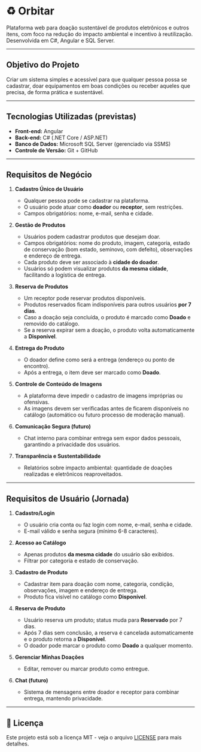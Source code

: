 # ♻️ Orbitar

Plataforma web para doação sustentável de produtos eletrônicos e outros itens, com foco na redução do impacto ambiental e incentivo à reutilização. Desenvolvida em C#, Angular e SQL Server.

---

## Objetivo do Projeto

Criar um sistema simples e acessível para que qualquer pessoa possa se cadastrar, doar equipamentos em boas condições ou receber aqueles que precisa, de forma prática e sustentável.

---

## Tecnologias Utilizadas (previstas)

- **Front-end:** Angular  
- **Back-end:** C# (.NET Core / ASP.NET)  
- **Banco de Dados:** Microsoft SQL Server (gerenciado via SSMS)  
- **Controle de Versão:** Git + GitHub  

---

## Requisitos de Negócio

1. **Cadastro Único de Usuário**  
   - Qualquer pessoa pode se cadastrar na plataforma.  
   - O usuário pode atuar como **doador** ou **receptor**, sem restrições.  
   - Campos obrigatórios: nome, e-mail, senha e cidade.  

2. **Gestão de Produtos**  
   - Usuários podem cadastrar produtos que desejam doar.  
   - Campos obrigatórios: nome do produto, imagem, categoria, estado de conservação (bom estado, seminovo, com defeito), observações e endereço de entrega.  
   - Cada produto deve ser associado à **cidade do doador**.  
   - Usuários só podem visualizar produtos **da mesma cidade**, facilitando a logística de entrega.  

3. **Reserva de Produtos**  
   - Um receptor pode reservar produtos disponíveis.  
   - Produtos reservados ficam indisponíveis para outros usuários **por 7 dias**.  
   - Caso a doação seja concluída, o produto é marcado como **Doado** e removido do catálogo.  
   - Se a reserva expirar sem a doação, o produto volta automaticamente a **Disponível**.  

4. **Entrega do Produto**  
   - O doador define como será a entrega (endereço ou ponto de encontro).  
   - Após a entrega, o item deve ser marcado como **Doado**.  

5. **Controle de Conteúdo de Imagens**  
   - A plataforma deve impedir o cadastro de imagens impróprias ou ofensivas.  
   - As imagens devem ser verificadas antes de ficarem disponíveis no catálogo (automático ou futuro processo de moderação manual).  

6. **Comunicação Segura (futuro)**  
   - Chat interno para combinar entrega sem expor dados pessoais, garantindo a privacidade dos usuários.  

7. **Transparência e Sustentabilidade**  
   - Relatórios sobre impacto ambiental: quantidade de doações realizadas e eletrônicos reaproveitados.

---

## Requisitos de Usuário (Jornada)

1. **Cadastro/Login**  
   - O usuário cria conta ou faz login com nome, e-mail, senha e cidade.  
   - E-mail válido e senha segura (mínimo 6-8 caracteres).  

2. **Acesso ao Catálogo**  
   - Apenas produtos **da mesma cidade** do usuário são exibidos.  
   - Filtrar por categoria e estado de conservação.  

3. **Cadastro de Produto**  
   - Cadastrar item para doação com nome, categoria, condição, observações, imagem e endereço de entrega.  
   - Produto fica visível no catálogo como **Disponível**.  

4. **Reserva de Produto**  
   - Usuário reserva um produto; status muda para **Reservado** por 7 dias.  
   - Após 7 dias sem conclusão, a reserva é cancelada automaticamente e o produto retorna a **Disponível**.  
   - O doador pode marcar o produto como **Doado** a qualquer momento.  

5. **Gerenciar Minhas Doações**  
   - Editar, remover ou marcar produto como entregue.  

6. **Chat (futuro)**  
   - Sistema de mensagens entre doador e receptor para combinar entrega, mantendo privacidade.  

---

## 📄 Licença

Este projeto está sob a licença MIT - veja o arquivo [LICENSE](LICENSE) para mais detalhes.
